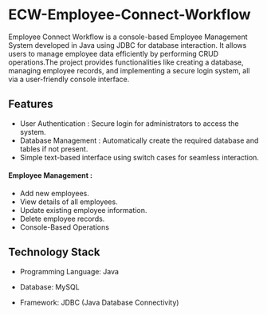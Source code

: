 # ECW-Employee-Connect-Workflow  
 Employee Connect Workflow is a console-based Employee Management System developed in Java using JDBC for database interaction. 
 It allows users to manage employee data efficiently by performing CRUD operations.The project provides functionalities like creating a database, managing employee records,
 and implementing a secure login system, all via a user-friendly console interface.

 ## Features
- User Authentication : Secure login for administrators to access the system.
- Database Management : Automatically create the required database and tables if not present.
- Simple text-based interface using switch cases for seamless interaction.
#### Employee Management : 
- Add new employees.
 - View details of all employees.
- Update existing employee information.
- Delete employee records.
- Console-Based Operations


## Technology Stack  

- Programming Language: Java

- Database: MySQL   

- Framework: JDBC (Java Database Connectivity)

 

 
